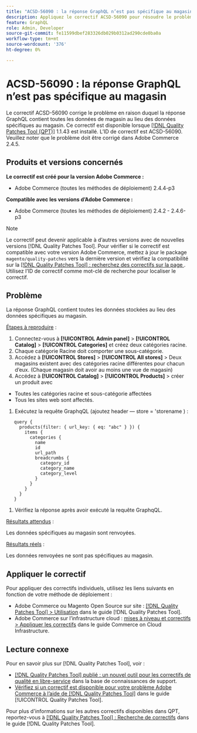 ```yaml
---
title: "ACSD-56090 : la réponse GraphQL n’est pas spécifique au magasin"
description: Appliquez le correctif ACSD-56090 pour résoudre le problème Adobe Commerce en raison duquel la réponse GraphQL contient toutes les données stockées au lieu des données spécifiques au magasin.
feature: GraphQL
role: Admin, Developer
source-git-commit: fe11599dbef283326db029b0312ad290cde0ba0a
workflow-type: tm+mt
source-wordcount: '376'
ht-degree: 0%

---
```


# ACSD-56090 : la réponse GraphQL n’est pas spécifique au magasin

Le correctif ACSD-56090 corrige le problème en raison duquel la réponse GraphQL contient toutes les données de magasin au lieu des données spécifiques au magasin. Ce correctif est disponible lorsque [[!DNL Quality Patches Tool (QPT)]](https://experienceleague.adobe.com/en/docs/commerce-knowledge-base/kb/announcements/commerce-announcements/magento-quality-patches-released-new-tool-to-self-serve-quality-patches) 1.1.43 est installé. L’ID de correctif est ACSD-56090. Veuillez noter que le problème doit être corrigé dans Adobe Commerce 2.4.5.

## Produits et versions concernés

**Le correctif est créé pour la version Adobe Commerce :**

* Adobe Commerce (toutes les méthodes de déploiement) 2.4.4-p3

**Compatible avec les versions d’Adobe Commerce :**

* Adobe Commerce (toutes les méthodes de déploiement) 2.4.2 - 2.4.6-p3

>[!NOTE]
>
>Le correctif peut devenir applicable à d’autres versions avec de nouvelles versions [!DNL Quality Patches Tool]. Pour vérifier si le correctif est compatible avec votre version Adobe Commerce, mettez à jour le package `magento/quality-patches` vers la dernière version et vérifiez la compatibilité sur la [[!DNL Quality Patches Tool] : recherchez des correctifs sur la page ](https://experienceleague.adobe.com/tools/commerce-quality-patches/index.html). Utilisez l’ID de correctif comme mot-clé de recherche pour localiser le correctif.

## Problème

La réponse GraphQL contient toutes les données stockées au lieu des données spécifiques au magasin.

<u>Étapes à reproduire</u> :

1. Connectez-vous à **[!UICONTROL Admin panel]** > **[!UICONTROL Catalog]** > **[!UICONTROL Categories]** et créez deux catégories racine.
1. Chaque catégorie Racine doit comporter une sous-catégorie.
1. Accédez à **[!UICONTROL Stores]** > **[!UICONTROL All stores]** > Deux magasins existent avec des catégories racine différentes pour chacun d’eux. (Chaque magasin doit avoir au moins une vue de magasin)
1. Accédez à **[!UICONTROL Catalog]** > **[!UICONTROL Products]** > créer un produit avec

* Toutes les catégories racine et sous-catégorie affectées
* Tous les sites web sont affectés.

1. Exécutez la requête GraphqQL (ajoutez header — store = &#39;storename ) :

```
   query {
     products(filter: { url_key: { eq: "abc" } }) {
       items {
         categories {
           name
           id
           url_path
           breadcrumbs {
             category_id
             category_name
             category_level
           }
         }
       }
     }
   }
```

1. Vérifiez la réponse après avoir exécuté la requête GraphqQL.

<u>Résultats attendus</u> :

Les données spécifiques au magasin sont renvoyées.

<u>Résultats réels</u> :

Les données renvoyées ne sont pas spécifiques au magasin.

## Appliquer le correctif

Pour appliquer des correctifs individuels, utilisez les liens suivants en fonction de votre méthode de déploiement :

* Adobe Commerce ou Magento Open Source sur site : [[!DNL Quality Patches Tool] > Utilisation](/help/tools/quality-patches-tool/usage.md) dans le guide [!DNL Quality Patches Tool].
* Adobe Commerce sur l’infrastructure cloud : [mises à niveau et correctifs > Appliquer les correctifs](https://experienceleague.adobe.com/docs/commerce-cloud-service/user-guide/develop/upgrade/apply-patches.html) dans le guide Commerce on Cloud Infrastructure.

## Lecture connexe

Pour en savoir plus sur [!DNL Quality Patches Tool], voir :

* [[!DNL Quality Patches Tool] publié : un nouvel outil pour les correctifs de qualité en libre-service](https://experienceleague.adobe.com/en/docs/commerce-knowledge-base/kb/announcements/commerce-announcements/magento-quality-patches-released-new-tool-to-self-serve-quality-patches) dans la base de connaissances de support.
* [Vérifiez si un correctif est disponible pour votre problème Adobe Commerce à l’aide de  [!DNL Quality Patches Tool]](/help/tools/quality-patches-tool/patches-available-in-qpt/check-patch-for-magento-issue-with-magento-quality-patches.md) dans le guide [!UICONTROL Quality Patches Tool].


Pour plus d&#39;informations sur les autres correctifs disponibles dans QPT, reportez-vous à [[!DNL Quality Patches Tool] : Recherche de correctifs](https://experienceleague.adobe.com/tools/commerce-quality-patches/index.html) dans le guide [!DNL Quality Patches Tool].
